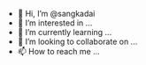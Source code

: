 - 👋 Hi, I’m @sangkadai
- 👀 I’m interested in ...
- 🌱 I’m currently learning ...
- 💞️ I’m looking to collaborate on ...
- 📫 How to reach me ...

<!---
sangkadai/sangkadai is a ✨ special ✨ repository because its `README.md` (this file) appears on your GitHub profile.
You can click the Preview link to take a look at your changes.
--->
